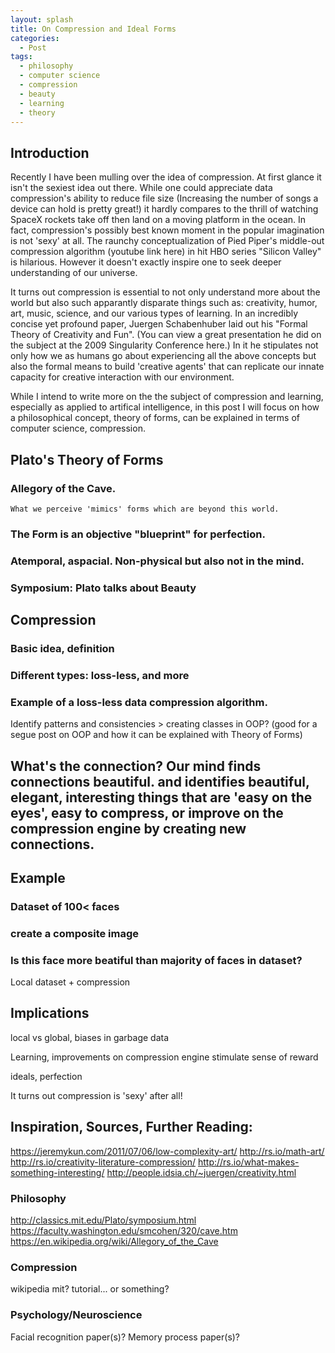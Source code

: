```yaml
---
layout: splash
title: On Compression and Ideal Forms
categories:
  - Post
tags:
  - philosophy
  - computer science
  - compression
  - beauty
  - learning
  - theory
---
```


## Introduction


Recently I have been mulling over the idea of compression. At first glance it isn't the sexiest idea out there. While one could appreciate data compression's ability to reduce file size (Increasing the number of songs a device can hold is pretty great!) it hardly compares to the thrill of watching SpaceX rockets take off then land on a moving platform in the ocean. In fact, compression's possibly best known moment in the popular imagination is not 'sexy' at all. The raunchy conceptualization of Pied Piper's middle-out compression algorithm (youtube link here) in hit HBO series "Silicon Valley" is hilarious. However it doesn't exactly inspire one to seek deeper understanding of our universe. 


It turns out compression is essential to not only understand more about the world but also such apparantly disparate things such as: creativity, humor, art, music, science, and our various types of learning. In an incredibly concise yet profound paper, Juergen Schabenhuber laid out his "Formal Theory of Creativity and Fun". (You can view a great presentation he did on the subject at the 2009 Singularity Conference here.) In it he stipulates not only how we as humans go about experiencing all the above concepts but also the formal means to build 'creative agents' that can replicate our innate capacity for creative interaction with our environment. 


While I intend to write more on the the subject of compression and learning, especially as applied to artifical intelligence, in this post I will focus on how a philosophical concept, theory of forms, can be explained in terms of computer science, compression. 


## Plato's Theory of Forms


### Allegory of the Cave.


	What we perceive 'mimics' forms which are beyond this world.


### The Form is an objective "blueprint" for perfection.


### Atemporal, aspacial. Non-physical but also not in the mind. 


### Symposium: Plato talks about Beauty


## Compression


### Basic idea, definition


### Different types: loss-less, and more


### Example of a loss-less data compression algorithm.


Identify patterns and consistencies  > creating classes in OOP? (good for a segue post on OOP and how it can be explained with Theory of Forms)


## What's the connection? Our mind finds connections beautiful. and identifies beautiful, elegant, interesting things that are 'easy on the eyes', easy to compress, or improve on the compression engine by creating new connections.


## Example


### Dataset of 100< faces


### create a composite image


### Is this face more beatiful than majority of faces in dataset?


Local dataset + compression


## Implications


local vs global, biases in garbage data


Learning, improvements on compression engine stimulate sense of reward


ideals, perfection


It turns out compression is 'sexy' after all!



## Inspiration, Sources, Further Reading:


https://jeremykun.com/2011/07/06/low-complexity-art/
http://rs.io/math-art/
http://rs.io/creativity-literature-compression/
http://rs.io/what-makes-something-interesting/
http://people.idsia.ch/~juergen/creativity.html


### Philosophy


http://classics.mit.edu/Plato/symposium.html
https://faculty.washington.edu/smcohen/320/cave.htm
https://en.wikipedia.org/wiki/Allegory_of_the_Cave

### Compression


wikipedia
mit?
tutorial... or something?


### Psychology/Neuroscience
Facial recognition paper(s)?
Memory process paper(s)?

